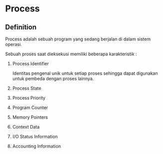 # Process

## Definition

Process adalah sebuah program yang sedang berjalan di dalam sistem operasi.

Sebuah proses saat dieksekusi memiliki beberapa karakteristik :

1. Process Identifier

   Identitas pengenal unik untuk setiap proses sehingga dapat digunakan untuk pembeda dengan proses lainnya. 

2. Process State

3. Process Priority

4. Program Counter

5. Memory Pointers

6. Context Data

7. I/O Status Information

8. Accounting Information